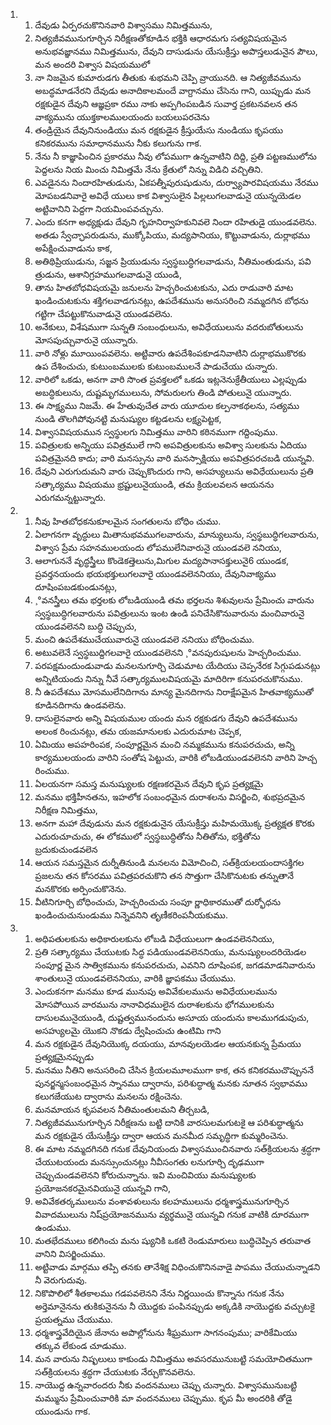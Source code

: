 <ol>
  <li>
    <ol>
      <li>దేవుడు ఏర్పరచుకొనినవారి విశ్వాసము నిమిత్తమును,</li>
      <li>నిత్యజీవమునుగూర్చిన నిరీక్షణతోకూడిన   భక్తికి ఆధారమగు సత్యవిషయమైన అనుభవజ్ఞానము నిమిత్తమును, దేవుని దాసుడును యేసుక్రీస్తు అపొస్తలుడునైన పౌలు, మన అందరి విశ్వాస విషయములో</li>
      <li>నా నిజమైన కుమారుడగు తీతుకు శుభమని చెప్పి వ్రాయునది. ఆ నిత్యజీవమును అబద్ధమాడనేరని దేవుడు అనాదికాలమందే వాగ్దానము చేసెను గాని, యిప్పుడు మన రక్షకుడైన దేవుని ఆజ్ఞప్రకా రము నాకు అప్పగింపబడిన సువార్త ప్రకటనవలన తన వాక్యమును యుక్తకాలములయందు బయలుపరచెను</li>
      <li>తండ్రియైన దేవునినుండియు మన రక్షకుడైన క్రీస్తుయేసు నుండియు కృపయు కనికరమును సమాధానమును నీకు కలుగును గాక.</li>
      <li>నేను నీ కాజ్ఞాపించిన ప్రకారము నీవు లోపముగా ఉన్నవాటిని దిద్ది, ప్రతి పట్టణములోను పెద్దలను నియ మించు నిమిత్తమే నేను క్రేతులో నిన్ను విడిచి వచ్చితిని.</li>
      <li>ఎవడైనను నిందారహితుడును, ఏకపత్నీపురుషుడును, దుర్వ్యాపారవిషయము నేరము మోపబడనివారై అవిధే యులు కాక విశ్వాసులైన పిల్లలుగలవాడునై యున్నయెడల అట్టివానిని పెద్దగా నియమింపవచ్చును.</li>
      <li>ఎందు కనగా అధ్యక్షుడు దేవుని గృహనిర్వాహకునివలె నిందా రహితుడై యుండవలెను. అతడు స్వేచ్ఛాపరుడును, ముక్కోపియు, మద్యపానియు, కొట్టువాడును, దుర్లాభము అపేక్షించువాడును కాక,</li>
      <li>అతిథిప్రియుడును, సజ్జన ప్రియుడును స్వస్థబుద్ధిగలవాడును, నీతిమంతుడును, పవి త్రుడును, ఆశానిగ్రహముగలవాడునై యుండి,</li>
      <li>తాను హితబోధవిషయమై జనులను హెచ్చరించుటకును, ఎదు రాడువారి మాట ఖండించుటకును శక్తిగలవాడగునట్లు, ఉపదేశమును అనుసరించి నమ్మదగిన బోధను గట్టిగా చేపట్టుకొనువాడునై యుండవలెను.</li>
      <li>అనేకులు, విశేషముగా సున్నతి సంబంధులును, అవిధేయులును వదరుబోతులును మోసపుచ్చువారునై యున్నారు.</li>
      <li>వారి నోళ్లు మూయింపవలెను. అట్టివారు ఉపదేశింపకూడనివాటిని దుర్లాభముకొరకు ఉప దేశించుచు, కుటుంబములకు కుటుంబములనే పాడుచేయు చున్నారు.</li>
      <li>వారిలో ఒకడు, అనగా వారి సొంత ప్రవక్తలలో ఒకడు ఇట్లనెనుక్రేతీయులు ఎల్లప్పుడు అబద్ధికులును, దుష్టమృగములును, సోమరులగు తిండి పోతులునై యున్నారు.</li>
      <li>ఈ సాక్ష్యము నిజమే. ఈ హేతువుచేత వారు యూదుల కల్పనాకథలను, సత్యము నుండి తొలగిపోవునట్టి మనుష్యుల కట్టడలను లక్ష్యపెట్టక,</li>
      <li>విశ్వాసవిషయమున స్వస్థులగు నిమిత్తము వారిని కఠినముగా గద్దింపుము.</li>
      <li>పవిత్రులకు అన్నియు పవిత్రములే గాని అపవిత్రులకును అవిశ్వా సులకును ఏదియు పవిత్రమైనది కాదు; వారి మనస్సును వారి మనస్సాక్షియు అపవిత్రపరచబడి యున్నవి.</li>
      <li>దేవుని ఎరుగుదుమని వారు చెప్పుకొందురు గాని, అసహ్యులును అవిధేయులును ప్రతి సత్కార్యము విషయము భ్రష్టులునైయుండి, తమ క్రియలవలన ఆయనను ఎరుగమన్నట్టున్నారు.</li>
    </ol>
  </li>
  <li>
    <ol>
      <li>నీవు హితబోధకనుకూలమైన సంగతులను బోధిం చుము.</li>
      <li>ఏలాగనగా వృద్ధులు మితానుభవముగలవారును, మాన్యులును, స్వస్థబుద్ధిగలవారును, విశ్వాస ప్రేమ సహనములయందు లోపములేనివారునై యుండవలె ననియు,</li>
      <li>ఆలాగుననే వృద్ధస్త్రీలు కొండెకత్తెలును,మిగుల మద్యపానాసక్తులునై6 యుండక, ప్రవర్తనయందు భయభక్తులుగలవారై యుండవలెననియు, దేవునివాక్యము దూషింపబడకుండునట్లు,</li>
      <li>¸°వనస్త్రీలు తమ భర్తలకు లోబడియుండి తమ భర్తలను శిశువులను ప్రేమించు వారును స్వస్థబుద్ధిగలవారును పవిత్రులును ఇంట ఉండి పనిచేసికొనువారును మంచివారునై యుండవలెనని బుద్ధి చెప్పుచు,</li>
      <li>మంచి ఉపదేశముచేయువారునై యుండవలె ననియు బోధించుము.</li>
      <li>అటువలెనే స్వస్థబుద్దిగలవారై యుండవలెనని  ¸°వనపురుషులను  హెచ్చరించుము.</li>
      <li>పరపక్షమందుండువాడు మనలనుగూర్చి చెడుమాట యేదియు చెప్పనేరక సిగ్గుపడునట్లు అన్నిటియందు నిన్ను నీవే సత్కార్యములవిషయమై మాదిరిగా కనుపరచుకొనుము.</li>
      <li>నీ ఉపదేశము మోసములేనిదిగాను మాన్య మైనదిగాను నిరాక్షేపమైన హితవాక్యముతో కూడినదిగాను ఉండవలెను.</li>
      <li>దాసులైనవారు అన్ని విషయముల యందు మన రక్షకుడగు దేవుని ఉపదేశమును అలంక రించునట్లు, తమ యజమానులకు ఎదురుమాట చెప్పక,</li>
      <li>ఏమియు అపహరింపక, సంపూర్ణమైన మంచి నమ్మకమును కనుపరచుచు, అన్ని కార్యములయందు వారిని సంతోష పెట్టుచు, వారికి లోబడియుండవలెనని వారిని హెచ్చ రించుము.</li>
      <li>ఏలయనగా సమస్త మనుష్యులకు రక్షణకరమైన దేవుని కృప ప్రత్యక్షమై</li>
      <li>మనము భక్తిహీనతను, ఇహలోక సంబంధమైన దురాశలను విసర్జించి, శుభప్రదమైన నిరీక్షణ నిమిత్తము,</li>
      <li>అనగా మహా దేవుడును మన రక్షకుడునైన యేసుక్రీస్తు మహిమయొక్క ప్రత్యక్షత కొరకు ఎదురుచూచుచు, ఈ లోకములో స్వస్థబుద్ధితోను నీతితోను, భక్తితోను బ్రదుకుచుండవలెన</li>
      <li>ఆయన సమస్తమైన దుర్నీతినుండి మనలను విమోచించి, సత్‌క్రియలయందాసక్తిగల ప్రజలను తన కోసరము పవిత్రపరచుకొని తన సొత్తుగా చేసికొనుటకు తన్నుతానే మనకొరకు అర్పించుకొనెను.</li>
      <li>వీటినిగూర్చి బోధించుచు, హెచ్చరించుచు సంపూ ర్ణాధికారముతో దుర్భోధను ఖండించుచునుండుము నిన్నెవనిని తృణీకరింపనీయకుము.</li>
    </ol>
  </li>
  <li>
    <ol>
      <li>అధిపతులకును అధికారులకును లోబడి విధేయులుగా ఉండవలెననియు,</li>
      <li>ప్రతి సత్కార్యము చేయుటకు సిద్ధ పడియుండవలెననియు, మనుష్యులందరియెడల సంపూర్ణ మైన సాత్వికమును కనుపరచుచు, ఎవనిని దూషింపక, జగడమాడనివారును శాంతులునై యుండవలెననియు, వారికి జ్ఞాపకము చేయుము.</li>
      <li>ఎందుకనగా మనము కూడ మునుపు అవివేకులమును అవిధేయులమును మోసపోయిన వారమును నానావిధములైన దురాశలకును భోగములకును దాసులమునైయుండి, దుష్టత్వమునందును అసూయ యందును కాలముగడుపుచు, అసహ్యులమై యొకని నొకడు ద్వేషించుచు ఉంటిమి గాని</li>
      <li>మన రక్షకుడైన దేవునియొక్క దయయు, మానవులయెడల ఆయనకున్న ప్రేమయు ప్రత్యక్షమైనప్పుడు</li>
      <li>మనము నీతిని అనుసరించి చేసిన క్రియలమూలముగా కాక, తన కనికరముచొప్పుననే పునర్జన్మసంబంధమైన స్నానము ద్వారాను, పరిశుద్ధాత్మ మనకు నూతన స్వభావము కలుగజేయుట  ద్వారాను  మనలను  రక్షించెను.</li>
      <li>మనమాయన కృపవలన నీతిమంతులమని తీర్చబడి,</li>
      <li>నిత్యజీవమునుగూర్చిన నిరీక్షణను బట్టి దానికి వారసులమగుటకై ఆ పరిశుద్ధాత్మను మన రక్షకుడైన యేసుక్రీస్తు ద్వారా ఆయన మనమీద సమృద్ధిగా కుమ్మరించెను.</li>
      <li>ఈ మాట నమ్మదగినది గనుక దేవునియందు విశ్వాసముంచినవారు సత్‌క్రియలను శ్రద్ధగా చేయుటయందు మనస్సుంచునట్లు నీవీసంగతు లనుగూర్చి దృఢముగా చెప్పుచుండవలెనని కోరుచున్నాను. ఇవి మంచివియు మనుష్యులకు ప్రయోజనకరమైనవియునై యున్నవి గాని,</li>
      <li>అవివేకతర్కములును  వంశావళులును కలహములును ధర్మశాస్త్రమునుగూర్చిన వివాదములును నిష్‌ప్రయోజనమును వ్యర్థమునై యున్నవి గనుక వాటికి దూరముగా ఉండుము.</li>
      <li>మతభేదములు కలిగించు మను ష్యునికి ఒకటి రెండుమారులు బుద్ధిచెప్పిన తరువాత వానిని విసర్జించుము.</li>
      <li>అట్టివాడు మార్గము తప్పి తనకు తానేశిక్ష విధించుకొనినవాడై పాపము చేయుచున్నాడని నీ వెరుగుదువు.</li>
      <li>నికొపొలిలో శీతకాలము గడపవలెనని నేను నిర్ణయించు కొన్నాను గనుక నేను అర్తెమానైనను తుకికునైనను నీ యొద్దకు పంపినప్పుడు అక్కడికి నాయొద్దకు వచ్చుటకై ప్రయత్నము చేయుము.</li>
      <li>ధర్మశాస్త్రవేదియైన జేనాను అపొల్లోనును శీఘ్రముగా సాగనంపుము; వారికేమియు తక్కువ లేకుండ చూడుము.</li>
      <li>మన వారును నిష్ఫలులు కాకుండు నిమిత్తము అవసరమునుబట్టి సమయోచితముగా సత్‌క్రియలను శ్రద్ధగా చేయుటకు నేర్చుకొనవలెను.</li>
      <li>నాయొద్ద ఉన్నవారందరు నీకు వందనములు చెప్పు చున్నారు.  విశ్వాసమునుబట్టి  మమ్మును ప్రేమించువారికి మా వందనములు చెప్పుము. కృప మీ అందరికి తోడై యుండును గాక.</li>
    </ol>
  </li>
</ol>